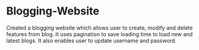 # Blogging-Website

Created a blogging website which allows user to create, modify and delete features from blog. It uses pagination to save loading time to load new and latest blogs. It also enables user to update username and password.
